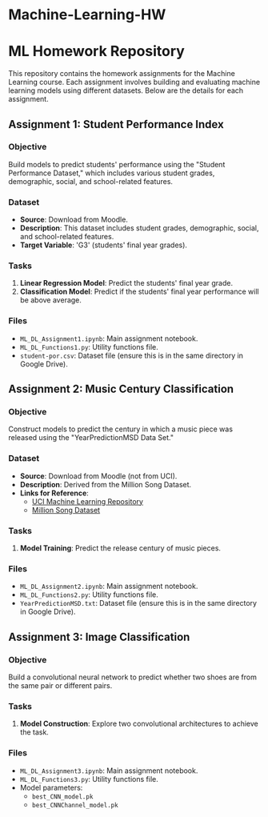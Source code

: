 # Machine-Learning-HW

# ML Homework Repository

This repository contains the homework assignments for the Machine Learning course. Each assignment involves building and evaluating machine learning models using different datasets. Below are the details for each assignment.

## Assignment 1: Student Performance Index

### Objective
Build models to predict students' performance using the "Student Performance Dataset," which includes various student grades, demographic, social, and school-related features.

### Dataset
- **Source**: Download from Moodle.
- **Description**: This dataset includes student grades, demographic, social, and school-related features.
- **Target Variable**: 'G3' (students' final year grades).

### Tasks
1. **Linear Regression Model**: Predict the students' final year grade.
2. **Classification Model**: Predict if the students' final year performance will be above average.

### Files
- `ML_DL_Assignment1.ipynb`: Main assignment notebook.
- `ML_DL_Functions1.py`: Utility functions file.
- `student-por.csv`: Dataset file (ensure this is in the same directory in Google Drive).

## Assignment 2: Music Century Classification

### Objective
Construct models to predict the century in which a music piece was released using the "YearPredictionMSD Data Set."

### Dataset
- **Source**: Download from Moodle (not from UCI).
- **Description**: Derived from the Million Song Dataset.
- **Links for Reference**:
  - [UCI Machine Learning Repository](https://archive.ics.uci.edu/ml/datasets/yearpredictionmsd)
  - [Million Song Dataset](http://millionsongdataset.com/pages/tasks-demos/#yearrecognition)

### Tasks
1. **Model Training**: Predict the release century of music pieces.

### Files
- `ML_DL_Assignment2.ipynb`: Main assignment notebook.
- `ML_DL_Functions2.py`: Utility functions file.
- `YearPredictionMSD.txt`: Dataset file (ensure this is in the same directory in Google Drive).

## Assignment 3: Image Classification

### Objective
Build a convolutional neural network to predict whether two shoes are from the same pair or different pairs.

### Tasks
1. **Model Construction**: Explore two convolutional architectures to achieve the task.

### Files
- `ML_DL_Assignment3.ipynb`: Main assignment notebook.
- `ML_DL_Functions3.py`: Utility functions file.
- Model parameters:
  - `best_CNN_model.pk`
  - `best_CNNChannel_model.pk`
